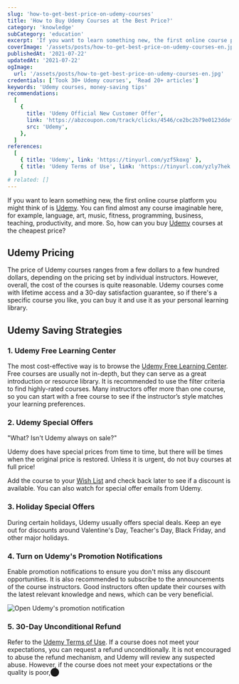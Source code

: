 ```yaml
---
slug: 'how-to-get-best-price-on-udemy-courses'
title: 'How to Buy Udemy Courses at the Best Price?'
category: 'knowledge'
subCategory: 'education'
excerpt: 'If you want to learn something new, the first online course platform you might think of is Udemy. You can find almost any course imaginable here, such as language, art, music, fitness, programming, business, teaching, productivity, and more. So, how can you buy Udemy courses at the cheapest price?'
coverImage: '/assets/posts/how-to-get-best-price-on-udemy-courses-en.jpg'
publishedAt: '2021-07-22'
updatedAt: '2021-07-22'
ogImage:
  url: '/assets/posts/how-to-get-best-price-on-udemy-courses-en.jpg'
credentials: ['Took 30+ Udemy courses', 'Read 20+ articles']
keywords: 'Udemy courses, money-saving tips'
recommendations:
  [
    {
      title: 'Udemy Official New Customer Offer',
      link: 'https://abzcoupon.com/track/clicks/4546/ce2bc2b79e0123ddefcda67f8835ce13286c4ec17cebf0ab416db6006302?subid_1=&subid_2=&subid_3=&subid_4=&subid_5=&t=https%3A%2F%2Fwww.udemy.com%2F',
      src: 'Udemy',
    },
  ]
references:
  [
    { title: 'Udemy', link: 'https://tinyurl.com/yzf5koxg' },
    { title: 'Udemy Terms of Use', link: 'https://tinyurl.com/yzly7hek' },
  ]
# related: []
---
```


If you want to learn something new, the first online course platform you might think of is [Udemy](https://tinyurl.com/yhdgtddt). You can find almost any course imaginable here, for example, language, art, music, fitness, programming, business, teaching, productivity, and more. So, how can you buy [Udemy](https://tinyurl.com/yhdgtddt) courses at the cheapest price?

## Udemy Pricing

The price of Udemy courses ranges from a few dollars to a few hundred dollars, depending on the pricing set by individual instructors. However, overall, the cost of the courses is quite reasonable. Udemy courses come with lifetime access and a 30-day satisfaction guarantee, so if there's a specific course you like, you can buy it and use it as your personal learning library.

## Udemy Saving Strategies

### 1. Udemy Free Learning Center

The most cost-effective way is to browse the [Udemy Free Learning Center](https://tinyurl.com/yfbaghja). Free courses are usually not in-depth, but they can serve as a great introduction or resource library. It is recommended to use the filter criteria to find highly-rated courses. Many instructors offer more than one course, so you can start with a free course to see if the instructor’s style matches your learning preferences.

### 2. Udemy Special Offers

"What? Isn't Udemy always on sale?"

Udemy does have special prices from time to time, but there will be times when the original price is restored. Unless it is urgent, do not buy courses at full price!

Add the course to your [Wish List](https://tinyurl.com/yf8sak6b) and check back later to see if a discount is available. You can also watch for special offer emails from Udemy.

### 3. Holiday Special Offers

During certain holidays, Udemy usually offers special deals. Keep an eye out for discounts around Valentine's Day, Teacher's Day, Black Friday, and other major holidays.

### 4. Turn on Udemy's Promotion Notifications

Enable promotion notifications to ensure you don't miss any discount opportunities. It is also recommended to subscribe to the announcements of the course instructors. Good instructors often update their courses with the latest relevant knowledge and news, which can be very beneficial.

![Open Udemy's promotion notification](https://i.imgur.com/NaVDSkb.png)

### 5. 30-Day Unconditional Refund

Refer to the [Udemy Terms of Use](https://tinyurl.com/yzly7hek). If a course does not meet your expectations, you can request a refund unconditionally. It is not encouraged to abuse the refund mechanism, and Udemy will review any suspected abuse. However, if the course does not meet your expectations or the quality is poor,​⬤